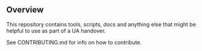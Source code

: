 ## Overview

This repository contains tools, scripts, docs and anything else that might be
helpful to use as part of a UA handover.

See CONTRIBUTING.md for info on how to contribute.
